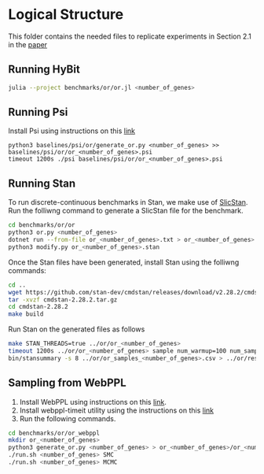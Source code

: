 # Logical Structure

This folder contains the needed files to replicate experiments in Section 2.1 in the [paper](https://arxiv.org/abs/2312.05706)


## Running HyBit

```bash
julia --project benchmarks/or/or.jl <number_of_genes>
```

## Running Psi

Install Psi using instructions on this [link](https://github.com/eth-sri/psi)

```
python3 baselines/psi/or/generate_or.py <number_of_genes> >> baselines/psi/or/or_<number_of_genes>.psi
timeout 1200s ./psi baselines/psi/or/or_<number_of_genes>.psi
```

## Running Stan

To run discrete-continuous benchmarks in Stan, we make use of [SlicStan](https://github.com/mgorinova/SlicStan). Run the folliwng command to generate a SlicStan file for the benchmark.

```bash
cd benchmarks/or/or
python3 or.py <number_of_genes>
dotnet run --from-file or_<number_of_genes>.txt > or_<number_of_genes>.stan #Run SlicStan on .txt file
python3 modify.py or_<number_of_genes>.stan
```

Once the Stan files have been generated, install Stan using the folliwng commands:

```bash
cd ..
wget https://github.com/stan-dev/cmdstan/releases/download/v2.28.2/cmdstan-2.28.2.tar.gz
tar -xvzf cmdstan-2.28.2.tar.gz
cd cmdstan-2.28.2
make build
```

Run Stan on the generated files as follows

```bash
make STAN_THREADS=true ../or/or_<number_of_genes>
timeout 1200s ../or/or_<number_of_genes> sample num_warmup=100 num_samples=1000000000 data file=../or/or.data.R output file=../or/or_samples_<number_of_genes>.csv
bin/stansummary -s 8 ../or/or_samples_<number_of_genes>.csv > ../or/results_<number_of_genes>.txt
```

## Sampling from WebPPL

1. Install WebPPL using instructions on this [link](https://github.com/probmods/webppl).
2. Install webppl-timeit utility using the instructions on this [link](https://github.com/stuhlmueller/webppl-timeit) 
3. Run the following commands.

```bash
cd benchmarks/or/or_webppl
mkdir or_<number_of_genes>
python3 generate_or.py <number_of_genes> > or_<number_of_genes>/or_<number_of_genes>.wppl
./run.sh <number_of_genes> SMC
./run.sh <number_of_genes> MCMC
```